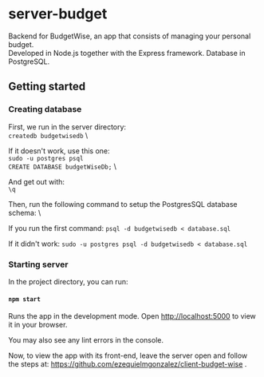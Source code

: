 # server-budget

Backend for BudgetWise, an app that consists of managing your personal budget. \
Developed in Node.js together with the Express framework. Database in PostgreSQL. 

## Getting started

### Creating database

First, we run in the server directory: \
`createdb budgetwisedb` \

If it doesn't work, use this one: \
`sudo -u postgres psql` \
`CREATE DATABASE budgetWiseDb;` \

And get out with: \
`\q`

Then, run the following command to setup the PostgresSQL database schema: \

If you run the first command:
`psql -d budgetwisedb < database.sql`

If it didn't work:
`sudo -u postgres psql -d budgetwisedb < database.sql`

### Starting server

In the project directory, you can run:

#### `npm start`

Runs the app in the development mode. 
Open [http://localhost:5000](http://localhost:5000) to view it in your browser. 

You may also see any lint errors in the console. 

Now, to view the app with its front-end, leave the server open and follow the steps at: https://github.com/ezequielmgonzalez/client-budget-wise .
